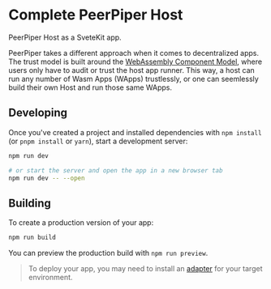 # Complete PeerPiper Host

PeerPiper Host as a SveteKit app.

PeerPiper takes a different approach when it comes to decentralized apps. The trust model is built around the [WebAssembly Component Model](https://component-model.bytecodealliance.org/), where users only have to audit or trust the host app runner. This way, a host can run any number of Wasm Apps (WApps) trustlessly, or one can seemlessly build their own Host and run those same WApps.

## Developing

Once you've created a project and installed dependencies with `npm install` (or `pnpm install` or `yarn`), start a development server:

```bash
npm run dev

# or start the server and open the app in a new browser tab
npm run dev -- --open
```

## Building

To create a production version of your app:

```bash
npm run build
```

You can preview the production build with `npm run preview`.

> To deploy your app, you may need to install an [adapter](https://kit.svelte.dev/docs/adapters) for your target environment.
